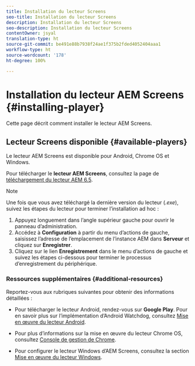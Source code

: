```yaml
---
title: Installation du lecteur Screens
seo-title: Installation du lecteur Screens
description: Installation du lecteur Screens
seo-description: Installation du lecteur Screens
contentOwner: jsyal
translation-type: ht
source-git-commit: be491e88b7938f24ae1f375b2fded4052404aaa1
workflow-type: ht
source-wordcount: '178'
ht-degree: 100%

---
```



# Installation du lecteur AEM Screens {#installing-player}

Cette page décrit comment installer le lecteur AEM Screens.

## Lecteur Screens disponible {#available-players}

Le lecteur AEM Screens est disponible pour Android, Chrome OS et Windows.

Pour télécharger le **lecteur AEM Screens**, consultez la page de [téléchargement du lecteur AEM 6.5](https://download.macromedia.com/screens/).

>[!NOTE]
>
>Une fois que vous avez téléchargé la dernière version du lecteur (*.exe*), suivez les étapes du lecteur pour terminer l’installation ad hoc :
>
>1. Appuyez longuement dans l’angle supérieur gauche pour ouvrir le panneau d’administration.
>1. Accédez à **Configuration** à partir du menu d’actions de gauche, saisissez l’adresse de l’emplacement de l’instance AEM dans **Serveur** et cliquez sur **Enregistrer**.
>1. Cliquez sur le lien **Enregistrement** dans le menu d’actions de gauche et suivez les étapes ci-dessous pour terminer le processus d’enregistrement du périphérique.


### Ressources supplémentaires {#additional-resources}

Reportez-vous aux rubriques suivantes pour obtenir des informations détaillées :

* Pour télécharger le lecteur Android, rendez-vous sur **Google Play**. Pour en savoir plus sur l’implémentation d’Android Watchdog, consultez [Mise en œuvre du lecteur Android](implementing-android-player.md).

* Pour plus d’informations sur la mise en œuvre du lecteur Chrome OS, consultez [Console de gestion de Chrome](implementing-chrome-os-player.md).

* Pour configurer le lecteur Windows d’AEM Screens, consultez la section [Mise en œuvre du lecteur Windows](implementing-windows-player.md).